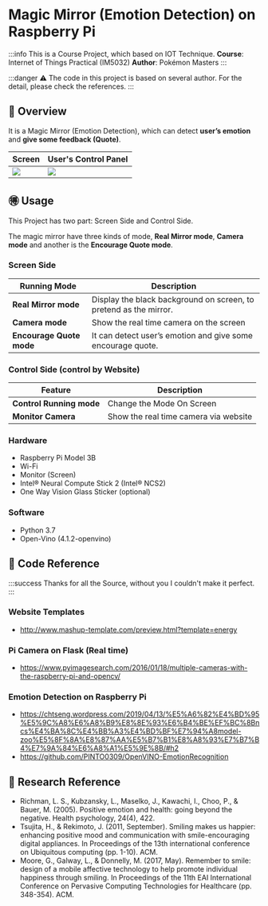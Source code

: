 # Magic Mirror (Emotion Detection) on Raspberry Pi
:::info
This is a Course Project, which based on IOT Technique.
**Course**: Internet of Things Practical (IM5032)
**Author**: Pokémon Masters
:::

:::danger
⚠️ The code in this project is based on several author. For the detail, please check the references.
:::


## :elephant:  Overview
It is a Magic Mirror (Emotion Detection), which can detect **user’s emotion** and **give some feedback (Quote)**.

| Screen | User's Control Panel |
| -------- | -------- | 
| ![](https://i.imgur.com/0vsOqRt.png)     | ![](https://i.imgur.com/76eY6jc.png)     | 


## :ideograph_advantage: Usage
This Project has two part: Screen Side and Control Side.

The magic mirror have three kinds of mode, **Real Mirror mode**, **Camera mode** and another is the **Encourage Quote mode**.

### Screen Side
| Running Mode | Description |
| -------- | -------- |
| **Real Mirror mode**     | Display the black background on screen, to pretend as the mirror.     |
| **Camera mode**     |  Show the real time camera on the screen | 
| **Encourage Quote mode**     | It can detect user’s emotion and give some encourage quote.     |

### Control Side (control by Website)
| Feature | Description |
| -------- | -------- |
| **Control Running mode**     | Change the Mode On Screen     |
| **Monitor Camera**     |  Show the real time camera via website | 

### Hardware
* Raspberry Pi Model 3B
* Wi-Fi
* Monitor (Screen)
* Intel® Neural Compute Stick 2 (Intel® NCS2)
* One Way Vision Glass Sticker (optional)
### Software
* Python 3.7
* Open-Vino (4.1.2-openvino)


## :confetti_ball: Code Reference
:::success
Thanks for all the Source, without you I couldn't make it perfect.
:::


### Website Templates
* http://www.mashup-template.com/preview.html?template=energy

### Pi Camera on Flask (Real time)
* https://www.pyimagesearch.com/2016/01/18/multiple-cameras-with-the-raspberry-pi-and-opencv/
### Emotion Detection on Raspberry Pi

* https://chtseng.wordpress.com/2019/04/13/%E5%A6%82%E4%BD%95%E5%9C%A8%E6%A8%B9%E8%8E%93%E6%B4%BE%EF%BC%8Bncs%E4%BA%8C%E4%BB%A3%E4%BD%BF%E7%94%A8model-zoo%E5%8F%8A%E8%87%AA%E5%B7%B1%E8%A8%93%E7%B7%B4%E7%9A%84%E6%A8%A1%E5%9E%8B/#h2
* https://github.com/PINTO0309/OpenVINO-EmotionRecognition


## :cactus: Research Reference
* Richman, L. S., Kubzansky, L., Maselko, J., Kawachi, I., Choo, P., & Bauer, M. (2005). Positive emotion and health: going beyond the negative. Health psychology, 24(4), 422.
*  Tsujita, H., & Rekimoto, J. (2011, September). Smiling makes us happier: enhancing positive mood and communication with smile-encouraging digital appliances. In Proceedings of the 13th international conference on Ubiquitous computing (pp. 1-10). ACM.
*  Moore, G., Galway, L., & Donnelly, M. (2017, May). Remember to smile: design of a mobile affective technology to help promote individual happiness through smiling. In Proceedings of the 11th EAI International Conference on Pervasive Computing Technologies for Healthcare (pp. 348-354). ACM.
